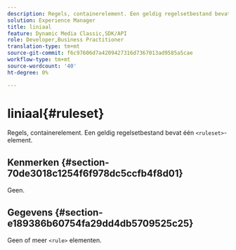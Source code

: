```yaml
---
description: Regels, containerelement. Een geldig regelsetbestand bevat één <ruleset>-element.
solution: Experience Manager
title: liniaal
feature: Dynamic Media Classic,SDK/API
role: Developer,Business Practitioner
translation-type: tm+mt
source-git-commit: f6c97606d7a4209427316d7367013ad9585a5cae
workflow-type: tm+mt
source-wordcount: '40'
ht-degree: 0%

---
```



# liniaal{#ruleset}

Regels, containerelement. Een geldig regelsetbestand bevat één `<ruleset>`-element.

## Kenmerken {#section-70de3018c1254f6f978dc5ccfb4f8d01}

Geen.

## Gegevens {#section-e189386b60754fa29dd4db5709525c25}

Geen of meer `<rule>` elementen.
